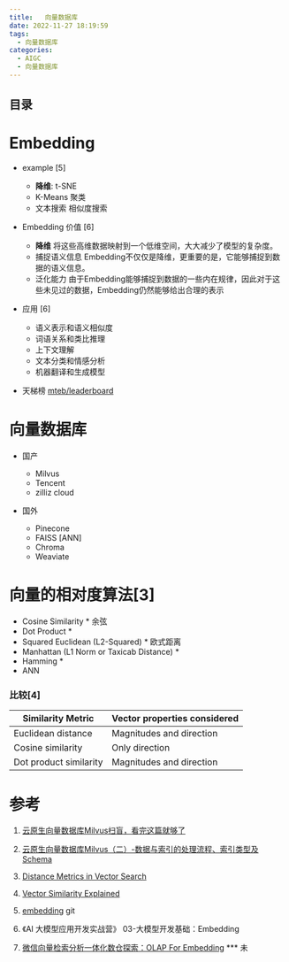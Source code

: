 ```yaml
---
title:   向量数据库
date: 2022-11-27 18:19:59
tags:
  - 向量数据库
categories: 
  - AIGC
  - 向量数据库  
---
```


<p></p>
<!-- more -->



## 目录
<!-- toc -->

# Embedding 
+ example [5]
  - **降维**:   t-SNE  
  - K-Means 聚类
  - 文本搜索  相似度搜索

+ Embedding 价值 [6]
  - **降维**
    将这些高维数据映射到一个低维空间，大大减少了模型的复杂度。
  - 捕捉语义信息 
    Embedding不仅仅是降维，更重要的是，它能够捕捉到数据的语义信息。
  - 泛化能力
    由于Embedding能够捕捉到数据的一些内在规律，因此对于这些未见过的数据，Embedding仍然能够给出合理的表示

+ 应用 [6]
  - 语义表示和语义相似度
  - 词语关系和类比推理
  - 上下文理解
  - 文本分类和情感分析
  - 机器翻译和生成模型

+ 天梯榜
  [mteb/leaderboard](https://huggingface.co/spaces/mteb/leaderboard)
  
# 向量数据库
+ 国产
  - Milvus
  - Tencent 
  - zilliz cloud

+ 国外
  - Pinecone
  - FAISS
    [ANN]
  - Chroma
  - Weaviate
  
# 向量的相对度算法[3]
+ Cosine Similarity * 
余弦
+ Dot Product *
+ Squared Euclidean (L2-Squared) *
欧式距离
+ Manhattan (L1 Norm or Taxicab Distance) *
+ Hamming *
+ ANN



### 比较[4]

| Similarity Metric      | Vector properties considered |
| ---------------------- | ---------------------------- |
| Euclidean distance     | Magnitudes and direction     |
| Cosine similarity      | Only direction               |
| Dot product similarity | Magnitudes and direction     |



# 参考

1. [云原生向量数据库Milvus扫盲，看完这篇就够了](https://zhuanlan.zhihu.com/p/476025527)

2. [云原生向量数据库Milvus（二）-数据与索引的处理流程、索引类型及Schema](https://zhuanlan.zhihu.com/p/477231485)

3. [Distance Metrics in Vector Search](https://weaviate.io/blog/distance-metrics-in-vector-search?ref=blog.langchain.dev)

4. [Vector Similarity Explained](https://www.pinecone.io/learn/vector-similarity/)

5. [embedding](https://github.com/www6v/openai-quickstart/blob/main/openai_api/embedding.ipynb) git

6. 《AI 大模型应用开发实战营》 03-大模型开发基础：Embedding  

100. [微信向量检索分析一体化数仓探索：OLAP For Embedding](https://cloud.tencent.com/developer/article/2352088) *** 未